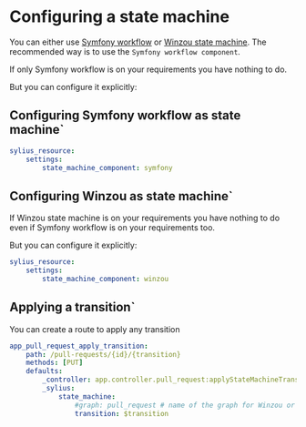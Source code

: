 # Configuring a state machine

You can either use [Symfony workflow](https://symfony.com/doc/current/components/workflow.html) or [Winzou state machine](https://github.com/winzou/StateMachineBundle).
The recommended way is to use the `Symfony workflow component`.

If only Symfony workflow is on your requirements you have nothing to do.

But you can configure it explicitly:

## Configuring Symfony workflow as state machine`

```yaml
sylius_resource:
    settings:
        state_machine_component: symfony
```

## Configuring Winzou as state machine`

If Winzou state machine is on your requirements you have nothing to do even if Symfony workflow is on your requirements too.

But you can configure it explicitly:

```yaml
sylius_resource:
    settings:
        state_machine_component: winzou
```

## Applying a transition`

You can create a route to apply any transition

```yaml
app_pull_request_apply_transition:
    path: /pull-requests/{id}/{transition}
    methods: [PUT]
    defaults:
        _controller: app.controller.pull_request:applyStateMachineTransitionAction
        _sylius:
            state_machine:
                #graph: pull_request # name of the graph for Winzou or workflow name for Symfony (optional)
                transition: $transition
```
